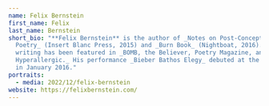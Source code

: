 ```yaml
---
name: Felix Bernstein
first_name: Felix
last_name: Bernstein
short_bio: "**Felix Bernstein** is the author of _Notes on Post-Conceptual
  Poetry_ (Insert Blanc Press, 2015) and _Burn Book_ (Nightboat, 2016). His
  writing has been featured in _BOMB, the Believer, Poetry Magazine, and
  Hyperallergic._ His performance _Bieber Bathos Elegy_ debuted at the Whitney
  in January 2016."
portraits:
  - media: 2022/12/felix-bernstein
website: https://felixbernstein.com/
---
```

